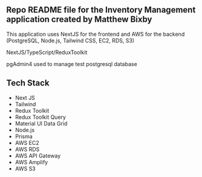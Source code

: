 ## Repo README file for the Inventory Management application created by Matthew Bixby

This application uses NextJS for the frontend and AWS for the backend (PostgreSQL, Node.js, Tailwind CSS, EC2, RDS, S3)

NextJS/TypeScript/ReduxToolkit

pgAdmin4 used to manage test postgresql database

## Tech Stack
- Next JS
- Tailwind
- Redux Toolkit
- Redux Toolkit Query
- Material UI Data Grid
- Node.js
- Prisma
- AWS EC2
- AWS RDS
- AWS API Gateway
- AWS Amplify
- AWS S3

